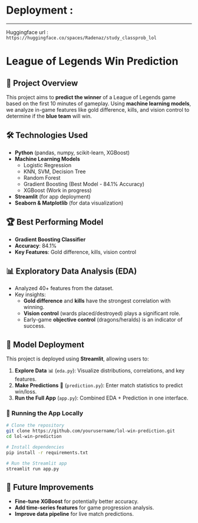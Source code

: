 # Deployment :
---
Huggingface url : `https://huggingface.co/spaces/Radenaz/study_classprob_lol`

# League of Legends Win Prediction

## 📌 Project Overview
This project aims to **predict the winner** of a League of Legends game based on the first 10 minutes of gameplay. Using **machine learning models**, we analyze in-game features like gold difference, kills, and vision control to determine if the **blue team** will win.

## 🛠️ Technologies Used
- **Python** (pandas, numpy, scikit-learn, XGBoost)
- **Machine Learning Models**
  - Logistic Regression
  - KNN, SVM, Decision Tree
  - Random Forest
  - Gradient Boosting (Best Model - 84.1% Accuracy)
  - XGBoost (Work in progress)
- **Streamlit** (for app deployment)
- **Seaborn & Matplotlib** (for data visualization)

## 🏆 Best Performing Model
- **Gradient Boosting Classifier**
- **Accuracy**: 84.1%
- **Key Features**: Gold difference, kills, vision control

## 📊 Exploratory Data Analysis (EDA)
- Analyzed 40+ features from the dataset.
- Key insights:
  - **Gold difference** and **kills** have the strongest correlation with winning.
  - **Vision control** (wards placed/destroyed) plays a significant role.
  - Early-game **objective control** (dragons/heralds) is an indicator of success.

## 🚀 Model Deployment
This project is deployed using **Streamlit**, allowing users to:
1. **Explore Data** 📊 (`eda.py`): Visualize distributions, correlations, and key features.
2. **Make Predictions** 🤖 (`prediction.py`): Enter match statistics to predict win/loss.
3. **Run the Full App** (`app.py`): Combined EDA + Prediction in one interface.

### 🔧 Running the App Locally
```bash
# Clone the repository
git clone https://github.com/yourusername/lol-win-prediction.git
cd lol-win-prediction

# Install dependencies
pip install -r requirements.txt

# Run the Streamlit app
streamlit run app.py
```

## 🔮 Future Improvements
- **Fine-tune XGBoost** for potentially better accuracy.
- **Add time-series features** for game progression analysis.
- **Improve data pipeline** for live match predictions.

